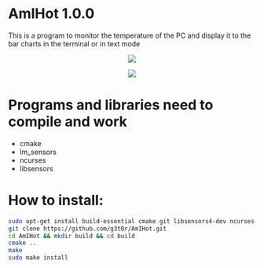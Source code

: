 # AmIHot 1.0.0


This is a program to monitor the temperature of the PC and display it to the bar charts in the terminal or in text mode


<p align="center"><img src="https://i.imgur.com/TCEDkaC.png"></p>
<p align="center"><img src="https://i.imgur.com/VVW1mEB.png"></p>

# Programs and libraries need to compile and work
 - cmake
 - lm_sensors
 - ncurses
 - libsensors

# How to install:
```bash
sudo apt-get install build-essential cmake git libsensors4-dev ncurses-dev
git clone https://github.com/g3t0r/AmIHot.git
cd AmIHot && mkdir build && cd build
cmake ..
make
sudo make install
```
